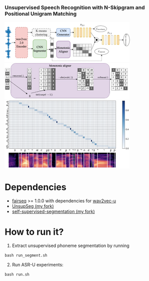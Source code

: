 ### Unsupervised Speech Recognition with N-Skipgram and Positional Unigram Matching
<div align="left"><img src="doc/image/espum.png" width="400"/></div>
<div align="left"><img src="doc/image/monotonic_aligner.jpg" width="400"/></div>
<div align="left"><img src="doc/image/asru_pooling_mat.png" width="400"/></div>

# Dependencies
- [fairseq](https://github.com/pytorch/fairseq) >= 1.0.0 with dependencies for [wav2vec-u](https://github.com/pytorch/fairseq/tree/main/examples/wav2vec/unsupervised)
- [UnsupSeg (my fork)](https://github.com/lwang114/UnsupSeg)
- [self-supervised-segmentation (my fork)](https://github.com/lwang114/self-supervised-phone-segmentation) 

# How to run it?
1. Extract unsupervised phoneme segmentation by running
```
bash run_segment.sh
```
2. Run ASR-U experiments:
```
bash run.sh
``` 
